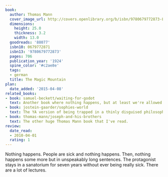 ```yaml
---
book:
  author: Thomas Mann
  cover_image_url: http://covers.openlibrary.org/b/isbn/9780679772873-L.jpg
  dimensions:
    height: 25.0
    thickness: 3.2
    width: 13.0
  goodreads: '88077'
  isbn10: 0679772871
  isbn13: '9780679772873'
  pages: 706
  publication_year: '1924'
  spine_color: '#c2ae8e'
  tags:
  - german
  title: The Magic Mountain
plan:
  date_added: '2015-04-08'
related_books:
- book: samuel-beckett/waiting-for-godot
  text: Another book where nothing happens, but at least we're allowed to have fun.
- book: jostein-gaarder/sophies-world
  text: The YA version of being trapped in a thinly disguised philosophy lecture.
- book: thomas-mann/joseph-and-his-brothers
  text: The other huge Thomas Mann book that I've read.
review:
  date_read:
  - 2010-04-01
  rating: 1
---
```


Nothing happens. People are sick and nothing happens. Then, nothing happens some more but in unspeakably long sentences.
The protagonist stays in a sanatorium for seven years without ever being really sick. There are a lot of lectures.
